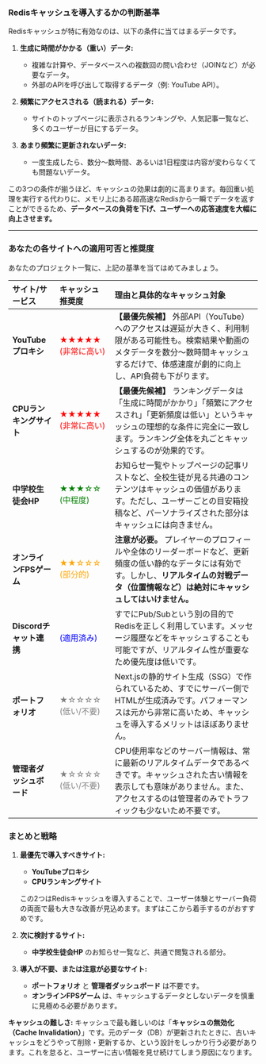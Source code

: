 ### Redisキャッシュを導入するかの判断基準

Redisキャッシュが特に有効なのは、以下の条件に当てはまるデータです。

1.  **生成に時間がかかる（重い）データ:**
    *   複雑な計算や、データベースへの複数回の問い合わせ（JOINなど）が必要なデータ。
    *   外部のAPIを呼び出して取得するデータ（例: YouTube API）。

2.  **頻繁にアクセスされる（読まれる）データ:**
    *   サイトのトップページに表示されるランキングや、人気記事一覧など、多くのユーザーが目にするデータ。

3.  **あまり頻繁に更新されないデータ:**
    *   一度生成したら、数分〜数時間、あるいは1日程度は内容が変わらなくても問題ないデータ。

この3つの条件が揃うほど、キャッシュの効果は劇的に高まります。毎回重い処理を実行する代わりに、メモリ上にある超高速なRedisから一瞬でデータを返すことができるため、**データベースの負荷を下げ、ユーザーへの応答速度を大幅に向上させます。**

---

### あなたの各サイトへの適用可否と推奨度

あなたのプロジェクト一覧に、上記の基準を当てはめてみましょう。

| サイト/サービス | キャッシュ推奨度 | 理由と具体的なキャッシュ対象 |
| :--- | :--- | :--- |
| **YouTubeプロキシ** | <span style="color:red;">★★★★★ (非常に高い)</span> | **【最優先候補】** 外部API（YouTube）へのアクセスは遅延が大きく、利用制限がある可能性も。検索結果や動画のメタデータを数分〜数時間キャッシュするだけで、体感速度が劇的に向上し、API負荷も下がります。 |
| **CPUランキングサイト** | <span style="color:red;">★★★★★ (非常に高い)</span> | **【最優先候補】** ランキングデータは「生成に時間がかかり」「頻繁にアクセスされ」「更新頻度は低い」というキャッシュの理想的な条件に完全に一致します。ランキング全体を丸ごとキャッシュするのが効果的です。 |
| **中学校生徒会HP** | <span style="color:green;">★★★☆☆ (中程度)</span> | お知らせ一覧やトップページの記事リストなど、全校生徒が見る共通のコンテンツはキャッシュの価値があります。ただし、ユーザーごとの目安箱投稿など、パーソナライズされた部分はキャッシュには向きません。 |
| **オンラインFPSゲーム** | <span style="color:orange;">★★☆☆☆ (部分的)</span> | **注意が必要。** プレイヤーのプロフィールや全体のリーダーボードなど、更新頻度の低い静的なデータには有効です。しかし、**リアルタイムの対戦データ（位置情報など）は絶対にキャッシュしてはいけません。** |
| **Discordチャット連携** | <span style="color:blue;">(適用済み)</span> | すでにPub/Subという別の目的でRedisを正しく利用しています。メッセージ履歴などをキャッシュすることも可能ですが、リアルタイム性が重要なため優先度は低いです。 |
| **ポートフォリオ** | <span style="color:gray;">★☆☆☆☆ (低い/不要)</span> | Next.jsの静的サイト生成（SSG）で作られているため、すでにサーバー側でHTMLが生成済みです。パフォーマンスは元から非常に高いため、キャッシュを導入するメリットはほぼありません。 |
| **管理者ダッシュボード**| <span style="color:gray;">★☆☆☆☆ (低い/不要)</span> | CPU使用率などのサーバー情報は、常に最新のリアルタイムデータであるべきです。キャッシュされた古い情報を表示しても意味がありません。また、アクセスするのは管理者のみでトラフィックも少ないため不要です。 |

### まとめと戦略

1.  **最優先で導入すべきサイト:**
    *   **YouTubeプロキシ**
    *   **CPUランキングサイト**

    この2つはRedisキャッシュを導入することで、ユーザー体験とサーバー負荷の両面で最も大きな改善が見込めます。まずはここから着手するのがおすすめです。

2.  **次に検討するサイト:**
    *   **中学校生徒会HP** のお知らせ一覧など、共通で閲覧される部分。

3.  **導入が不要、または注意が必要なサイト:**
    *   **ポートフォリオ** と **管理者ダッシュボード** は不要です。
    *   **オンラインFPSゲーム** は、キャッシュするデータとしないデータを慎重に見極める必要があります。

**キャッシュの難しさ:**
キャッシュで最も難しいのは「**キャッシュの無効化（Cache Invalidation）**」です。元のデータ（DB）が更新されたときに、古いキャッシュをどうやって削除・更新するか、という設計をしっかり行う必要があります。これを怠ると、ユーザーに古い情報を見せ続けてしまう原因になります。